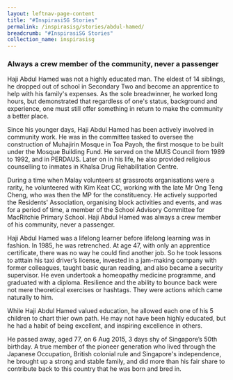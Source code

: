 ```yaml
---
layout: leftnav-page-content
title: "#InspirasiSG Stories"
permalink: /inspirasisg/stories/abdul-hamed/ 
breadcrumb: "#InspirasiSG Stories"
collection_name: inspirasisg
---
```


### **Always a crew member of the community, never a passenger**

Haji Abdul Hamed was not a highly educated man. The eldest of 14 siblings, he dropped out of school in Secondary Two and become an apprentice to help with his family's expenses. As the sole breadwinner, he worked long hours, but demonstrated that regardless of one's status, background and experience, one must still offer something in return to make the community a better place.

Since his younger days, Haji Abdul Hamed has been actively involved in community work. He was in the committee tasked to oversee the construction of Muhajirin Mosque in Toa Payoh, the first mosque to be built under the Mosque Building Fund. He served on the MUIS Council from 1989 to 1992, and in PERDAUS. Later on in his life, he also provided religious counselling to inmates in Khalsa Drug Rehabilitation Centre.

During a time when Malay volunteers at grassroots organisations were a rarity, he volunteered with Kim Keat CC, working with the late Mr Ong Teng Cheng, who was then the MP for the constituency. He actively supported the Residents' Association, organising block activities and events, and was for a period of time, a member of the School Advisory Committee for MacRitchie Primary School. Haji Abdul Hamed was always a crew member of his community, never a passenger.

Haji Abdul Hamed was a lifelong learner before lifelong learning was in fashion. In 1985, he was retrenched. At age 47, with only an apprentice certificate, there was no way he could find another job. So he took lessons to atttain his taxi driver’s license, invested in a jam-making company with former colleagues, taught basic quran reading, and also became a security supervisor. He even undertook a homeopathy medicine programme, and graduated with a diploma. Resilience and the ability to bounce back were not mere theoretical exercises or hashtags. They were actions which came naturally to him.

While Haji Abdul Hamed valued education, he allowed each one of his 5 children to chart thier own path. He may not have been highly educated, but he had a habit of being excellent, and inspiring excellence in others.

He passed away, aged 77, on 6 Aug 2015, 3 days shy of Singapore’s 50th birthday. A true member of the pioneer generation who lived through the Japanese Occupation, British colonial rule and Singapore's independence, he brought up a strong and stable family, and did more than his fair share to contribute back to this country that he was born and bred in.



